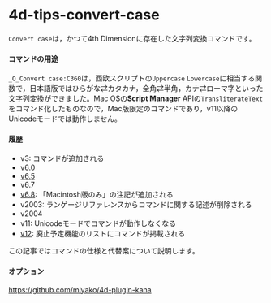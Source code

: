 # 4d-tips-convert-case

`Convert case`は，かつて4th Dimensionに存在した文字列変換コマンドです。

#### コマンドの用途

`_O_Convert case:C360`は，西欧スクリプトの`Uppercase` `Lowercase`に相当する関数で，日本語版ではひらがな⇄カタカナ，全角⇄半角，カナ⇄ローマ字といった文字列変換ができました。Mac OSの**Script Manager** APIの`TransliterateText`をコマンド化したものなので，Mac版限定のコマンドであり，v11以降のUnicodeモードでは動作しません。

#### 履歴

* v3: コマンドが追加される
* [v6.0](https://github.com/4D-JP/4d-tips-convert-case/files/8684081/Convert.case-6.0.pdf)
* [v6.5](https://github.com/4D-JP/4d-tips-convert-case/files/8684044/Convert.case-6.5.pdf)
* v6.7
* [v6.8](https://github.com/4D-JP/4d-tips-convert-case/files/8684041/Convert.case-6.8.pdf): 「Macintosh版のみ」の注記が追加される
* v2003: ランゲージリファレンスからコマンドに関する記述が削除される
* v2004
* v11: Unicodeモードでコマンドが動作しなくなる
* [v12](https://github.com/4D-JP/4d-tips-convert-case/files/8684135/4d-deprecated-features-12.pdf): 廃止予定機能のリストにコマンドが掲載される

この記事ではコマンドの仕様と代替案について説明します。

#### オプション

https://github.com/miyako/4d-plugin-kana
